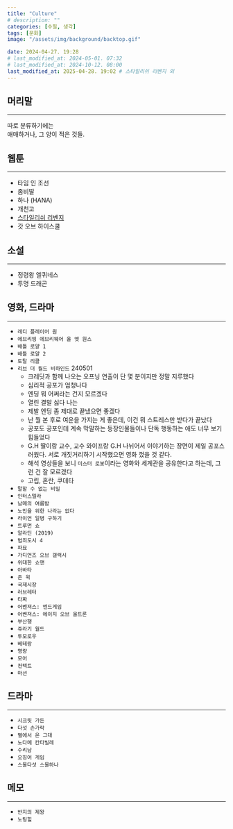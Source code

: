 ```yaml
---
title: "Culture"
# description: ""
categories: [수필, 생각]
tags: [문화]
image: "/assets/img/background/backtop.gif"

date: 2024-04-27. 19:28
# last_modified_at: 2024-05-01. 07:32
# last_modified_at: 2024-10-12. 08:00
last_modified_at: 2025-04-28. 19:02 # 스타일리쉬 리벤지 외
---
```


## 머리말

---

따로 분류하기에는  
애매하거나, 그 양이 적은 것들.  

## 웹툰

---

- 타임 인 조선
- 좀비딸
- 하나 (HANA)
- 개천고
- [스타일리쉬 리벤지](https://blog.naver.com/invin_zz)
- 갓 오브 하이스쿨

## 소설

---

- 정령왕 엘퀴네스
- 투명 드래곤

## 영화, 드라마

---

- `레디 플레이어 원`
- `에브리띵 에브리웨어 올 엣 원스`
- `배틀 로얄 1`
- `배틀 로얄 2`
- `토탈 리콜`
- `리브 더 월드 비하인드` 240501
  - 크레딧과 함께 나오는 오프닝 연출이 단 몇 분이지만 정말 지루했다
  - 심리적 공포가 엄청나다
  - 엔딩 뭐 어쩌라는 건지 모르겠다
  - 열린 결말 싫다 나는
  - 제발 엔딩 좀 제대로 끝냈으면 좋겠다
  - 난 뭘 본 후로 여운을 가지는 게 좋은데, 이건 뭐 스트레스만 받다가 끝났다
  - 공포도 공포인데 계속 막말하는 등장인물들이나 단독 행동하는 애도 너무 보기 힘들었다
  - G.H 딸이랑 교수, 교수 와이프랑 G.H 나뉘어서 이야기하는 장면이 제일 공포스러웠다. 서로 개짓거리하기 시작했으면 영화 껐을 것 같다.
  - 해석 영상들을 보니 `미스터 로봇`이라는 영화와 세계관을 공유한다고 하는데, 그런 건 잘 모르겠다
  - 고립, 혼란, 쿠데타
- `말할 수 없는 비밀`
- `인터스텔라`
- `남매의 여름밤`
- `노인을 위한 나라는 없다`
- `라이언 일병 구하기`
- `트루먼 쇼`
- `알라딘 (2019)`
- `범죄도시 4`
- `파묘`
- `가디언즈 오브 갤럭시`
- `위대한 쇼맨`
- `아바타`
- `존 윅`
- `국제시장`
- `러브레터`
- `타짜`
- `어벤져스: 엔드게임`
- `어벤져스: 에이지 오브 울트론`
- `부산행`
- `쥬라기 월드`
- `투모로우`
- `베테랑`
- `명량`
- `모어`
- `컨텍트`
- `마션`

## 드라마

---

- `시크릿 가든`
- `다섯 손가락`
- `별에서 온 그대`
- `노다메 칸타빌레`
- `수리남`
- `오징어 게임`
- `스물다섯 스물하나`

## 메모

---

- `반지의 제왕`
- `노팅힐`
